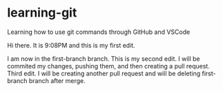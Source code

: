 # learning-git
Learning how to use git commands through GitHub and VSCode

Hi there. It is 9:08PM and this is my first edit.

I am now in the first-branch branch. This is my second edit. I will be commited my changes, pushing them, and then creating a pull request.
Third edit. I will be creating another pull request and will be deleting first-branch branch after merge.
